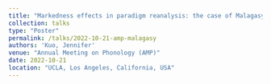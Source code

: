 ```yaml
---
title: "Markedness effects in paradigm reanalysis: the case of Malagasy consonant alternations"
collection: talks
type: "Poster"
permalink: /talks/2022-10-21-amp-malagasy
authors: 'Kuo, Jennifer'
venue: "Annual Meeting on Phonology (AMP)"
date: 2022-10-21
location: "UCLA, Los Angeles, California, USA"
---
```

